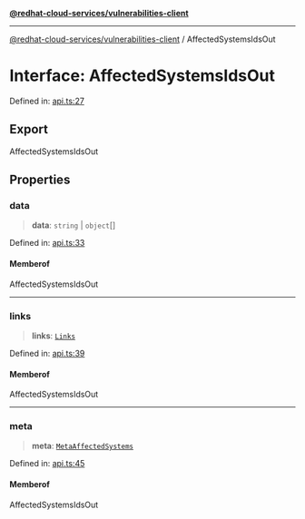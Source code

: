 [**@redhat-cloud-services/vulnerabilities-client**](../README.md)

***

[@redhat-cloud-services/vulnerabilities-client](../globals.md) / AffectedSystemsIdsOut

# Interface: AffectedSystemsIdsOut

Defined in: [api.ts:27](https://github.com/charlesmulder/javascript-clients/blob/main/packages/vulnerabilities/api.ts#L27)

## Export

AffectedSystemsIdsOut

## Properties

### data

> **data**: `string` \| `object`[]

Defined in: [api.ts:33](https://github.com/charlesmulder/javascript-clients/blob/main/packages/vulnerabilities/api.ts#L33)

#### Memberof

AffectedSystemsIdsOut

***

### links

> **links**: [`Links`](Links.md)

Defined in: [api.ts:39](https://github.com/charlesmulder/javascript-clients/blob/main/packages/vulnerabilities/api.ts#L39)

#### Memberof

AffectedSystemsIdsOut

***

### meta

> **meta**: [`MetaAffectedSystems`](MetaAffectedSystems.md)

Defined in: [api.ts:45](https://github.com/charlesmulder/javascript-clients/blob/main/packages/vulnerabilities/api.ts#L45)

#### Memberof

AffectedSystemsIdsOut
